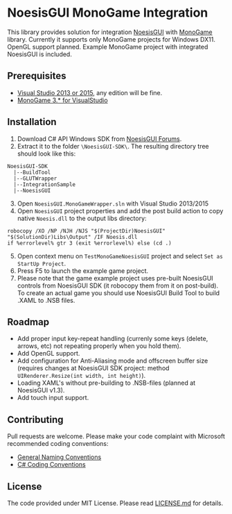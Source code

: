 NoesisGUI MonoGame Integration
=============
This library provides solution for integration [NoesisGUI](http://noesisengine.com) with [MonoGame](http://monogame.net) library.
Currently it supports only MonoGame projects for Windows DX11. OpenGL support planned.
Example MonoGame project with integrated NoesisGUI is included.

Prerequisites
-----
* [Visual Studio 2013 or 2015](https://www.visualstudio.com/), any edition will be fine.
* [MonoGame 3.* for VisualStudio](http://monogame.net)

Installation
-----
1. Download C# API Windows SDK from [NoesisGUI Forums](http://www.noesisengine.com/forums/viewtopic.php?f=3&t=91).
2. Extract it to the folder `\NoesisGUI-SDK\`. The resulting directory tree should look like this:
```
NoesisGUI-SDK
  |--BuildTool
  |--GLUTWrapper
  |--IntegrationSample
  |--NoesisGUI
```
3. Open `NoesisGUI.MonoGameWrapper.sln` with Visual Studio 2013/2015
4. Open `NoesisGUI` project properties and add the post build action to copy native `Noesis.dll` to the output libs directory:
```
robocopy /XO /NP /NJH /NJS "$(ProjectDir)NoesisGUI" "$(SolutionDir)Libs\Output" /IF Noesis.dll
if %errorlevel% gtr 3 (exit %errorlevel%) else (cd .)
```
5. Open context menu on `TestMonoGameNoesisGUI` project and select `Set as StartUp Project`.
6. Press F5 to launch the example game project.
7. Please note that the game example project uses pre-built NoesisGUI controls from NoesisGUI SDK (it robocopy them from it on post-build). To create an actual game you should use NoesisGUI Build Tool to build .XAML to .NSB files.

Roadmap
-----
* Add proper input key-repeat handling (currenly some keys (delete, arrows, etc) not repeating properly when you hold them).
* Add OpenGL support.
* Add configuration for Anti-Aliasing mode and offscreen buffer size (requires changes at NoesisGUI SDK project: method `UIRenderer.Resize(int width, int height)`).
* Loading XAML's without pre-building to .NSB-files (planned at NoesisGUI v1.3).
* Add touch input support.

Contributing
-----
Pull requests are welcome.
Please make your code complaint with Microsoft recommended coding conventions:
* [General Naming Conventions](https://msdn.microsoft.com/en-us/library/ms229045%28v=vs.110%29.aspx) 
* [C# Coding Conventions](https://msdn.microsoft.com/en-us/library/ff926074.aspx)

License
-----
The code provided under MIT License. Please read [LICENSE.md](LICENSE.md) for details.
